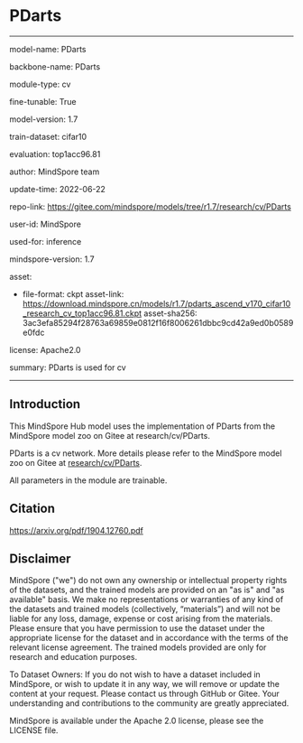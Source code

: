 # PDarts

---

model-name: PDarts

backbone-name: PDarts

module-type: cv

fine-tunable: True

model-version: 1.7

train-dataset: cifar10

evaluation: top1acc96.81

author: MindSpore team

update-time: 2022-06-22

repo-link: <https://gitee.com/mindspore/models/tree/r1.7/research/cv/PDarts>

user-id: MindSpore

used-for: inference

mindspore-version: 1.7

asset:

-
    file-format: ckpt
    asset-link: <https://download.mindspore.cn/models/r1.7/pdarts_ascend_v170_cifar10_research_cv_top1acc96.81.ckpt>
    asset-sha256: 3ac3efa85294f28763a69859e0812f16f8006261dbbc9cd42a9ed0b0589e0fdc

license: Apache2.0

summary: PDarts is used for cv

---

## Introduction

This MindSpore Hub model uses the implementation of PDarts from the MindSpore model zoo on Gitee at research/cv/PDarts.

PDarts is a cv network. More details please refer to the MindSpore model zoo on Gitee at [research/cv/PDarts](https://gitee.com/mindspore/models/blob/r1.7/research/cv/PDarts/README_CN.md).

All parameters in the module are trainable.

## Citation

https://arxiv.org/pdf/1904.12760.pdf

## Disclaimer

MindSpore ("we") do not own any ownership or intellectual property rights of the datasets, and the trained models are provided on an "as is" and "as available" basis. We make no representations or warranties of any kind of the datasets and trained models (collectively, “materials”) and will not be liable for any loss, damage, expense or cost arising from the materials. Please ensure that you have permission to use the dataset under the appropriate license for the dataset and in accordance with the terms of the relevant license agreement. The trained models provided are only for research and education purposes.

To Dataset Owners: If you do not wish to have a dataset included in MindSpore, or wish to update it in any way, we will remove or update the content at your request. Please contact us through GitHub or Gitee. Your understanding and contributions to the community are greatly appreciated.

MindSpore is available under the Apache 2.0 license, please see the LICENSE file.
